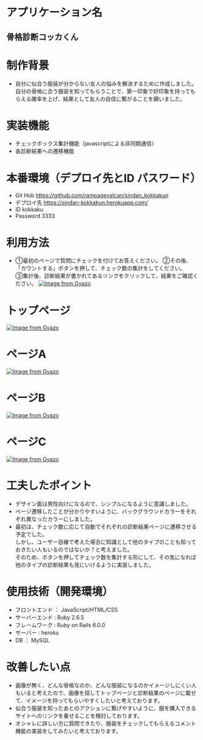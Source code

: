 # アプリケーション名
## 骨格診断コッカくん


# 制作背景
- 自分に似合う服装が分からない友人の悩みを解決するために作成しました。  
自分の骨格に合う服装を知ってもらうことで、第一印象で好印象を持ってもらえる確率を上げ、結果として友人の自信に繋がることを願いました。

# 実装機能
- チェックボックス集計機能（javascriptによる非同期通信）
- 各診断結果への遷移機能


# 本番環境（デプロイ先とID パスワード）
- Git Hub https://github.com/rampagevalcan/sindan_kokkakun
- デプロイ先 https://sindan-kokkakun.herokuapp.com/
- ID kokkaku 
- Password 3333


# 利用方法
- ①最初のページで質問にチェックを付けてお答えください。  ②その後、「カウントする」ボタンを押して、チェック数の集計をしてください。  
③集計後、診断結果が書かれてあるリンクをクリックして、結果をご確認ください。
[![Image from Gyazo](https://i.gyazo.com/e0f41d616c1001601358a8b13df5de94.gif)](https://gyazo.com/e0f41d616c1001601358a8b13df5de94)


# トップページ
[![Image from Gyazo](https://i.gyazo.com/72577794819a5f514190e45fe0447ffc.png)](https://gyazo.com/72577794819a5f514190e45fe0447ffc)


# ページA
[![Image from Gyazo](https://i.gyazo.com/84bb06a12938194a00247999c81dda19.png)](https://gyazo.com/84bb06a12938194a00247999c81dda19)


# ページB
[![Image from Gyazo](https://i.gyazo.com/648750f4dd73bea68834c791b2d1a0a8.png)](https://gyazo.com/648750f4dd73bea68834c791b2d1a0a8)


# ページC
[![Image from Gyazo](https://i.gyazo.com/86434cb0f046ec81978bb452524d0f2b.png)](https://gyazo.com/86434cb0f046ec81978bb452524d0f2b)


# 工夫したポイント
- デザイン面は男性向けになるので、シンプルになるように意識しました。
- ページ遷移したことが分かりやすいように、バックグラウンドカラーをそれぞれ異なったカラーにしました。
- 最初は、チェック数に応じて自動でそれぞれの診断結果ページに遷移させる予定でした。  
しかし、ユーザー目線で考えた場合に知識として他のタイプのことも知っておきたい人もいるのではないか？と考えました。  
そのため、ボタンを押してチェック数を集計する形にして、その気になれば他のタイプの診断結果も見にいけるように実装しました。


# 使用技術（開発環境）
- フロントエンド ： JavaScript/HTML/CSS
- サーバーエンド : Ruby 2.6.5
- フレームワーク : Ruby on Rails 6.0.0
- サーバー : heroku
- DB ： MySQL

# 改善したい点
- 画像が無く、どんな骨格なのか、どんな服装になるのかイメージしにくい人もいると考えたので、画像を探してトップページと診断結果のページに載せて、イメージを持ってもらいやすくしたいと考えております。
- 似合う服装を知ったあとのアクションに繋げやすいように、服を購入できるサイトへのリンクを乗せることを検討しております。
- オシャレに詳しい方に質問できたり、服装をチェックしてもらえるコメント機能の実装をしてみたいと考えております。
